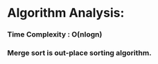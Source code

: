 ​
# Algorithm Analysis:

### Time Complexity : O(nlogn) 
### Merge sort is out-place sorting algorithm.
